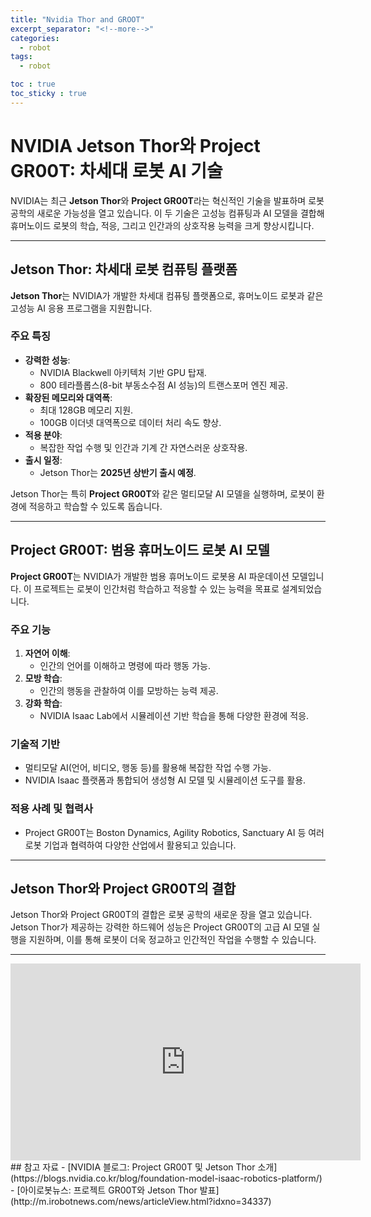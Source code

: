 ```yaml
---
title: "Nvidia Thor and GROOT"
excerpt_separator: "<!--more-->"
categories:
  - robot
tags:
  - robot

toc : true
toc_sticky : true
---
```


# NVIDIA Jetson Thor와 Project GR00T: 차세대 로봇 AI 기술

NVIDIA는 최근 **Jetson Thor**와 **Project GR00T**라는 혁신적인 기술을 발표하며 로봇 공학의 새로운 가능성을 열고 있습니다. 이 두 기술은 고성능 컴퓨팅과 AI 모델을 결합해 휴머노이드 로봇의 학습, 적응, 그리고 인간과의 상호작용 능력을 크게 향상시킵니다.

---

## Jetson Thor: 차세대 로봇 컴퓨팅 플랫폼

**Jetson Thor**는 NVIDIA가 개발한 차세대 컴퓨팅 플랫폼으로, 휴머노이드 로봇과 같은 고성능 AI 응용 프로그램을 지원합니다.

### 주요 특징
- **강력한 성능**: 
  - NVIDIA Blackwell 아키텍처 기반 GPU 탑재.
  - 800 테라플롭스(8-bit 부동소수점 AI 성능)의 트랜스포머 엔진 제공.
- **확장된 메모리와 대역폭**:
  - 최대 128GB 메모리 지원.
  - 100GB 이더넷 대역폭으로 데이터 처리 속도 향상.
- **적용 분야**:
  - 복잡한 작업 수행 및 인간과 기계 간 자연스러운 상호작용.
- **출시 일정**:
  - Jetson Thor는 **2025년 상반기 출시 예정**.

Jetson Thor는 특히 **Project GR00T**와 같은 멀티모달 AI 모델을 실행하며, 로봇이 환경에 적응하고 학습할 수 있도록 돕습니다.

---

## Project GR00T: 범용 휴머노이드 로봇 AI 모델

**Project GR00T**는 NVIDIA가 개발한 범용 휴머노이드 로봇용 AI 파운데이션 모델입니다. 이 프로젝트는 로봇이 인간처럼 학습하고 적응할 수 있는 능력을 목표로 설계되었습니다.

### 주요 기능
1. **자연어 이해**:
   - 인간의 언어를 이해하고 명령에 따라 행동 가능.
2. **모방 학습**:
   - 인간의 행동을 관찰하여 이를 모방하는 능력 제공.
3. **강화 학습**:
   - NVIDIA Isaac Lab에서 시뮬레이션 기반 학습을 통해 다양한 환경에 적응.

### 기술적 기반
- 멀티모달 AI(언어, 비디오, 행동 등)를 활용해 복잡한 작업 수행 가능.
- NVIDIA Isaac 플랫폼과 통합되어 생성형 AI 모델 및 시뮬레이션 도구를 활용.

### 적용 사례 및 협력사
- Project GR00T는 Boston Dynamics, Agility Robotics, Sanctuary AI 등 여러 로봇 기업과 협력하여 다양한 산업에서 활용되고 있습니다.

---

## Jetson Thor와 Project GR00T의 결합

Jetson Thor와 Project GR00T의 결합은 로봇 공학의 새로운 장을 열고 있습니다. Jetson Thor가 제공하는 강력한 하드웨어 성능은 Project GR00T의 고급 AI 모델 실행을 지원하며, 이를 통해 로봇이 더욱 정교하고 인간적인 작업을 수행할 수 있습니다.

---

<iframe width="560" height="315" src="https://www.youtube.com/embed/PDLtHorh4VQ" frameborder="0" allowfullscreen></iframe>
## 참고 자료
- [NVIDIA 블로그: Project GR00T 및 Jetson Thor 소개](https://blogs.nvidia.co.kr/blog/foundation-model-isaac-robotics-platform/)
- [아이로봇뉴스: 프로젝트 GR00T와 Jetson Thor 발표](http://m.irobotnews.com/news/articleView.html?idxno=34337)
